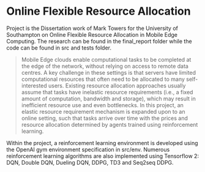 # Online Flexible Resource Allocation

Project is the Dissertation work of Mark Towers for the University of Southampton on 
Online Flexible Resource Allocation in Mobile Edge Computing. The research can be 
found in the final_report folder while the code can be found in src and tests folder. 

> Mobile Edge clouds enable computational tasks to be completed at the edge of the network, without relying on access to
remote data centres. A key challenge in these settings is that servers have limited computational resources that often
need to be allocated to many self-interested users. Existing resource allocation approaches usually assume that tasks
have inelastic resource requirements (i.e., a fixed amount of computation, bandwidth and storage), which may result in
inefficient resource use and even bottlenecks. In this project, an elastic resource requirement mechanism is expanded
upon to an online setting, such that tasks arrive over time with the prices and resource allocation determined by
agents trained using reinforcement learning.

Within the project, a reinforcement learning environment is developed using the OpenAI
gym environment specification in src/env. Numerous reinforcement learning algorithms are
also implemented using Tensorflow 2: DQN, Double DQN, Dueling DQN, DDPG, TD3 and Seq2seq DDPG. 

